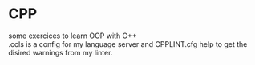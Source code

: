 # CPP
some exercices to learn OOP with C++ \
.ccls is a config for my language server and CPPLINT.cfg help to get the disired warnings from my linter.
